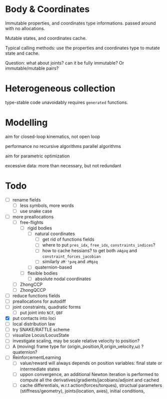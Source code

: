 # Body & Coordinates
Immutable properties, and coordinates type informations.
passed around with no allocations.

Mutable states, and coordinates cache.

Typical calling methods: use the properties and coordinates type to mutate state and cache.

Question: what about joints? can it be fully immutable?
Or immutable/mutable pairs?

# Heterogeneous collection 

type-stable code unavoidably requires `generated` functions.

# Modelling

aim for closed-loop kinematics, not open loop


performance
  no recursive algorithms
  parallel algorithms


aim for parametric optimization

excessive data: 
more than necessary, but not redundant

# Todo

- [ ] rename fields
  - [ ] less symbols, more words
  - [ ] use snake case
- [ ] more preallocations
    - [ ] free-flights
      - [ ] rigid bodies
        - [ ] natural coordinates
          - [ ] get rid of functions fields
          - [ ] where to put `pres_idx`, `free_idx`, `constraints_indices`?
          - [ ] how to cache hessians? to get both `∂Aq̇∂q` and `constraint_forces_jacobian`
          - [ ] similarly `∂M⁻¹p∂q` and `∂Mq̇∂q`
        - [ ] quaternion-based
      - [ ] flexible bodies
        - [ ] absolute nodal coordinates
    - [ ] ZhongCCP
    - [ ] ZhongQCCP
- [ ] reduce functions fields
- [ ] preallocations for autodiff
- [ ] joint constraints, quadratic forms
  - [ ] put joint into `NCF`, `QBF`
- [x] put contacts into loci
- [ ] local distribution law
- [ ] try SNAKE/RATTLE scheme
- [ ] visualize Locus/LocusState
- [ ] investigate scaling, may be scale relative velocity to position?
- [ ] A (moving) frame type for (origin_position,R,origin_velocity,ω) ? quaternion?
- [ ] ReinforcementLearning
  - [ ] value/reward will always depends on position variables: final state or intermediate states
  - [ ] uppon convergence, an additional Newton iteration is performed to compute all the derivatives/gradients/jacobians/adjoint and cached
  - [ ] cache differentials, w.r.t action(forces/torques), structual parameters (stiffness/geometry), joints(location, axes), initial conditions, 